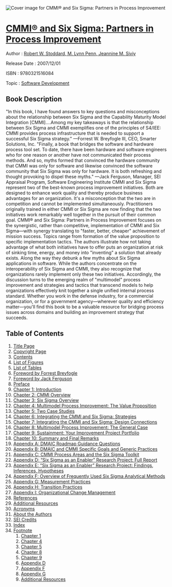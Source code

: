 ![Cover image for CMMI® and Six Sigma: Partners in Process Improvement](https://imgdetail.ebookreading.net/cover/cover/software_development/EB9780321516084.jpg)

[CMMI® and Six Sigma: Partners in Process Improvement](https://ebookreading.net/view/book/CMMI%C2%AE+and+Six+Sigma%3A+Partners+in+Process+Improvement-EB9780321516084_1.html "CMMI® and Six Sigma: Partners in Process Improvement")
====================================================================================================================

Author : [Robert W. Stoddard](https://ebookreading.net/search/author/Robert+W.+Stoddard),[ M. Lynn Penn](https://ebookreading.net/search/author/+M.+Lynn+Penn),[ Jeannine M. Siviy](https://ebookreading.net/search/author/+Jeannine+M.+Siviy)

Release Date : 2007/12/01

ISBN : 9780321516084

Topic : [Software Development](https://ebookreading.net/search/category/software-development)

Book Description
-----------------

"In this book, I have found answers to key questions and misconceptions about the relationship between Six Sigma and the Capability Maturity Model Integration [CMMI]....Among my key takeaways is that the relationship between Six Sigma and CMMI exemplifies one of the principles of S4/IEE: CMMI provides process infrastructure that is needed to support a successful Six Sigma strategy."
 —Forrest W. Breyfogle III, CEO, Smarter Solutions, Inc. 
"Finally, a book that bridges the software and hardware process tool set. To date, there have been hardware and software engineers who for one reason or another have not communicated their process methods. And so, myths formed that convinced the hardware community that CMMI was only for software and likewise convinced the software community that Six Sigma was only for hardware. It is both refreshing and thought provoking to dispel these myths."
 —Jack Ferguson, Manager, SEI Appraisal Program, Software Engineering Institute 
CMMI and Six Sigma represent two of the best-known process improvement initiatives. Both are designed to enhance work quality and thereby produce business advantages for an organization. It's a misconception that the two are in competition and cannot be implemented simultaneously. Practitioners originally trained in either CMMI or Six Sigma are now finding that the two initiatives work remarkably well together in the pursuit of their common goal.
CMMI® and Six Sigma: Partners in Process Improvement focuses on the synergistic, rather than competitive, implementation of CMMI and Six Sigma—with synergy translating to "faster, better, cheaper" achievement of mission success. Topics range from formation of the value proposition to specific implementation tactics. The authors illustrate how not taking advantage of what both initiatives have to offer puts an organization at risk of sinking time, energy, and money into "inventing" a solution that already exists. Along the way they debunk a few myths about Six Sigma applications in software.
While the authors concentrate on the interoperability of Six Sigma and CMMI, they also recognize that organizations rarely implement only these two initiatives. Accordingly, the discussion turns to the emerging realm of "multimodel" process improvement and strategies and tactics that transcend models to help organizations effectively knit together a single unified internal process standard.
Whether you work in the defense industry, for a commercial organization, or for a government agency—wherever quality and efficiency matter—you'll find this book to be a valuable resource for bridging process issues across domains and building an improvement strategy that succeeds.
              
Table of Contents
-----------------

1. [Title Page](https://ebookreading.net/view/book/CMMI%C2%AE+and+Six+Sigma%3A+Partners+in+Process+Improvement-EB9780321516084_2.html)
1. [Copyright Page](https://ebookreading.net/view/book/CMMI%C2%AE+and+Six+Sigma%3A+Partners+in+Process+Improvement-EB9780321516084_3.html)
1. [Contents](https://ebookreading.net/view/book/CMMI%C2%AE+and+Six+Sigma%3A+Partners+in+Process+Improvement-EB9780321516084_5.html)
1. [List of Figures](https://ebookreading.net/view/book/CMMI%C2%AE+and+Six+Sigma%3A+Partners+in+Process+Improvement-EB9780321516084_6.html)
1. [List of Tables](https://ebookreading.net/view/book/CMMI%C2%AE+and+Six+Sigma%3A+Partners+in+Process+Improvement-EB9780321516084_7.html)
1. [Foreword by Forrest Breyfogle](https://ebookreading.net/view/book/CMMI%C2%AE+and+Six+Sigma%3A+Partners+in+Process+Improvement-EB9780321516084_8.html)
1. [Foreword by Jack Ferguson](https://ebookreading.net/view/book/CMMI%C2%AE+and+Six+Sigma%3A+Partners+in+Process+Improvement-EB9780321516084_9.html)
1. [Preface](https://ebookreading.net/view/book/CMMI%C2%AE+and+Six+Sigma%3A+Partners+in+Process+Improvement-EB9780321516084_10.html)
1. [Chapter 1: Introduction](https://ebookreading.net/view/book/CMMI%C2%AE+and+Six+Sigma%3A+Partners+in+Process+Improvement-EB9780321516084_11.html)
1. [Chapter 2: CMMI Overview](https://ebookreading.net/view/book/CMMI%C2%AE+and+Six+Sigma%3A+Partners+in+Process+Improvement-EB9780321516084_12.html)
1. [Chapter 3: Six Sigma Overview](https://ebookreading.net/view/book/CMMI%C2%AE+and+Six+Sigma%3A+Partners+in+Process+Improvement-EB9780321516084_13.html)
1. [Chapter 4: Multimodel Process Improvement: The Value Proposition](https://ebookreading.net/view/book/CMMI%C2%AE+and+Six+Sigma%3A+Partners+in+Process+Improvement-EB9780321516084_14.html)
1. [Chapter 5: Two Case Studies](https://ebookreading.net/view/book/CMMI%C2%AE+and+Six+Sigma%3A+Partners+in+Process+Improvement-EB9780321516084_15.html)
1. [Chapter 6: Integrating the CMMI and Six Sigma: Strategies](https://ebookreading.net/view/book/CMMI%C2%AE+and+Six+Sigma%3A+Partners+in+Process+Improvement-EB9780321516084_16.html)
1. [Chapter 7: Integrating the CMMI and Six Sigma: Design Connections](https://ebookreading.net/view/book/CMMI%C2%AE+and+Six+Sigma%3A+Partners+in+Process+Improvement-EB9780321516084_17.html)
1. [Chapter 8: Multimodel Process Improvement: The General Case](https://ebookreading.net/view/book/CMMI%C2%AE+and+Six+Sigma%3A+Partners+in+Process+Improvement-EB9780321516084_18.html)
1. [Chapter 9: Sustainment: Your Improvement Project Portfolio](https://ebookreading.net/view/book/CMMI%C2%AE+and+Six+Sigma%3A+Partners+in+Process+Improvement-EB9780321516084_19.html)
1. [Chapter 10: Summary and Final Remarks](https://ebookreading.net/view/book/CMMI%C2%AE+and+Six+Sigma%3A+Partners+in+Process+Improvement-EB9780321516084_20.html)
1. [Appendix A: DMAIC Roadmap Guidance Questions](https://ebookreading.net/view/book/CMMI%C2%AE+and+Six+Sigma%3A+Partners+in+Process+Improvement-EB9780321516084_21.html)
1. [Appendix B: DMAIC and CMMI Specific Goals and Generic Practices](https://ebookreading.net/view/book/CMMI%C2%AE+and+Six+Sigma%3A+Partners+in+Process+Improvement-EB9780321516084_22.html)
1. [Appendix C: CMMI Process Areas and the Six Sigma Toolkit](https://ebookreading.net/view/book/CMMI%C2%AE+and+Six+Sigma%3A+Partners+in+Process+Improvement-EB9780321516084_23.html)
1. [Appendix D: “Six Sigma as an Enabler” Research Project: Full Report](https://ebookreading.net/view/book/CMMI%C2%AE+and+Six+Sigma%3A+Partners+in+Process+Improvement-EB9780321516084_24.html)
1. [Appendix E: “Six Sigma as an Enabler” Research Project: Findings, Inferences, Hypotheses](https://ebookreading.net/view/book/CMMI%C2%AE+and+Six+Sigma%3A+Partners+in+Process+Improvement-EB9780321516084_25.html)
1. [Appendix F: Overview of Frequently Used Six Sigma Analytical Methods](https://ebookreading.net/view/book/CMMI%C2%AE+and+Six+Sigma%3A+Partners+in+Process+Improvement-EB9780321516084_26.html)
1. [Appendix G: Measurement Practices](https://ebookreading.net/view/book/CMMI%C2%AE+and+Six+Sigma%3A+Partners+in+Process+Improvement-EB9780321516084_27.html)
1. [Appendix H: Transition Practices](https://ebookreading.net/view/book/CMMI%C2%AE+and+Six+Sigma%3A+Partners+in+Process+Improvement-EB9780321516084_28.html)
1. [Appendix I: Organizational Change Management](https://ebookreading.net/view/book/CMMI%C2%AE+and+Six+Sigma%3A+Partners+in+Process+Improvement-EB9780321516084_29.html)
1. [References](https://ebookreading.net/view/book/CMMI%C2%AE+and+Six+Sigma%3A+Partners+in+Process+Improvement-EB9780321516084_30.html)
1. [Additional Resources](https://ebookreading.net/view/book/CMMI%C2%AE+and+Six+Sigma%3A+Partners+in+Process+Improvement-EB9780321516084_31.html)
1. [Acronyms](https://ebookreading.net/view/book/CMMI%C2%AE+and+Six+Sigma%3A+Partners+in+Process+Improvement-EB9780321516084_32.html)
1. [About the Authors](https://ebookreading.net/view/book/CMMI%C2%AE+and+Six+Sigma%3A+Partners+in+Process+Improvement-EB9780321516084_33.html)
1. [SEI Credits](https://ebookreading.net/view/book/CMMI%C2%AE+and+Six+Sigma%3A+Partners+in+Process+Improvement-EB9780321516084_34.html)
1. [Index](https://ebookreading.net/view/book/CMMI%C2%AE+and+Six+Sigma%3A+Partners+in+Process+Improvement-EB9780321516084_35.html)
1. [Footnote](https://ebookreading.net/view/book/CMMI%C2%AE+and+Six+Sigma%3A+Partners+in+Process+Improvement-EB9780321516084_36.html)
    1. [Chapter 1](https://ebookreading.net/view/book/CMMI%C2%AE+and+Six+Sigma%3A+Partners+in+Process+Improvement-EB9780321516084_36.html#ch01fn)
    1. [Chapter 4](https://ebookreading.net/view/book/CMMI%C2%AE+and+Six+Sigma%3A+Partners+in+Process+Improvement-EB9780321516084_36.html#ch04fn)
    1. [Chapter 5](https://ebookreading.net/view/book/CMMI%C2%AE+and+Six+Sigma%3A+Partners+in+Process+Improvement-EB9780321516084_36.html#ch05fn)
    1. [Chapter 8](https://ebookreading.net/view/book/CMMI%C2%AE+and+Six+Sigma%3A+Partners+in+Process+Improvement-EB9780321516084_36.html#ch08fn)
    1. [Chapter 9](https://ebookreading.net/view/book/CMMI%C2%AE+and+Six+Sigma%3A+Partners+in+Process+Improvement-EB9780321516084_36.html#ch09fn)
    1. [Appendix D](https://ebookreading.net/view/book/CMMI%C2%AE+and+Six+Sigma%3A+Partners+in+Process+Improvement-EB9780321516084_36.html#app04fn)
    1. [Appendix F](https://ebookreading.net/view/book/CMMI%C2%AE+and+Six+Sigma%3A+Partners+in+Process+Improvement-EB9780321516084_36.html#app06fn)
    1. [Appendix G](https://ebookreading.net/view/book/CMMI%C2%AE+and+Six+Sigma%3A+Partners+in+Process+Improvement-EB9780321516084_36.html#app07fn)
    1. [Additional Resources](https://ebookreading.net/view/book/CMMI%C2%AE+and+Six+Sigma%3A+Partners+in+Process+Improvement-EB9780321516084_36.html#app11fn)
